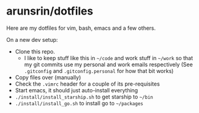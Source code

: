 # arunsrin/dotfiles

Here are my dotfiles for vim, bash, emacs and a few others.

On a new dev setup:

- Clone this repo. 
	- I like to keep stuff like this in `~/code` and work stuff in `~/work` so
	that my git commits use my personal and work emails respectively (See
	`.gitconfig` and `.gitconfig.personal` for how that bit works)
- Copy files over (manually)
- Check the `.vimrc` header for a couple of its pre-requisites
- Start emacs, it should just auto-install everything
- `./install/install_starship.sh` to get starship to `~/bin`
- `./install/install_go.sh` to install go to `~/packages`
